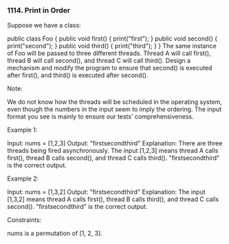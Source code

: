 ### 1114. Print in Order

Suppose we have a class:

public class Foo {
  public void first() { print("first"); }
  public void second() { print("second"); }
  public void third() { print("third"); }
}
The same instance of Foo will be passed to three different threads. Thread A will call first(), thread B will call second(), and thread C will call third(). Design a mechanism and modify the program to ensure that second() is executed after first(), and third() is executed after second().

Note:

We do not know how the threads will be scheduled in the operating system, even though the numbers in the input seem to imply the ordering. The input format you see is mainly to ensure our tests' comprehensiveness.

Example 1:

Input: nums = [1,2,3]
Output: "firstsecondthird"
Explanation: There are three threads being fired asynchronously. The input [1,2,3] means thread A calls first(), thread B calls second(), and thread C calls third(). "firstsecondthird" is the correct output.

Example 2:

Input: nums = [1,3,2]
Output: "firstsecondthird"
Explanation: The input [1,3,2] means thread A calls first(), thread B calls third(), and thread C calls second(). "firstsecondthird" is the correct output.

Constraints:

nums is a permutation of [1, 2, 3].

